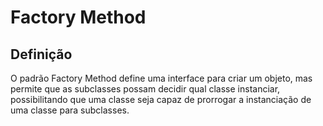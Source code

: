 # Factory Method

## Definição
O padrão Factory Method define uma interface para criar um objeto,
mas permite que as subclasses possam decidir qual classe instanciar, 
possibilitando que uma classe seja capaz de prorrogar a instanciação 
de uma classe para subclasses.